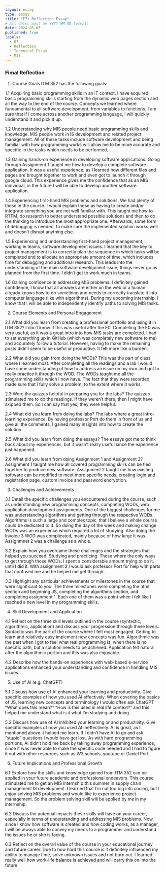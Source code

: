 ```yaml
---
layout: essay
type: essay
title: "E7: Reflection Essay"
# All dates must be YYYY-MM-DD format!
date: 2024-05-05
published: true
labels:
  - E7
  - Reflection
  - Technical Essay
  - MIS 
---
```

### Fimal Reflection

1.	Course Goals ITM 352 has the following goals:

1.1	Acquiring basic programming skills in an IT context. I have acquired basic programming skills starting from the dynamic web pages section and all the way to the end of the course. Concepts we learned where fundamental to all software development, from variables to functions. I am sure that if I come across another programming language, I will quickly understand it and pick it up.

1.2	Understanding why MIS people need basic programming skills and knowledge. MIS people work in IS development and related project management. All of these tasks include software development and being familiar with how programming works will allow me to be more accurate and specific in the tasks which needs to be performed.

1.3	Gaining hands-on experience in developing software applications. Going through Assignment 1 taught me how to develop a complete software application. It was a useful experience, as I learned how different files and pages are brought together to work and even got to launch it through google cloud. This experience gives me the confidence that as an MIS individual, in the future I will be able to develop another software application.

1.4	Experiencing first-hand MIS problems and solutions. We had plenty of these in the course. I would explain these as having to create and/or integrate something you are not well familiar with. This taught me how to RTFM, do research to better understand possible solutions and then to do the thinking to introduce the most appropriate one. Afterwards, some form of debugging is needed, to make sure the implemented solution works well and doesn’t disrupt anything else.

1.5	Experiencing and understanding first-hand project management, working in teams, software development issues. I learned that the key to project management is to correctly plan the sequence in which tasks will be completed and to allocate an appropriate amount of time, which includes time for debugging and additional research. This leads into the understanding of the main software development issue; things never go as planned from the first time. I didn’t get to work much in teams.

1.6	Gaining confidence in addressing MIS problems. I definitely gained confidence, I know that all answers are either on the web or a human already knows how to do something and needs to correctly translate it into computer language (like with algorithms). During my upcoming internship, I know that I will be able to independently identify paths to solving MIS tasks.


2. Course Elements and Personal Engagement

2.1	What did you learn from creating a professional portfolio and using it in ITM 352? I don’t know if this was useful after the E0. Completing the E0 was very useful, as it was a great intro into how MIS tasks are completed. I had to set everything up in GitHub (which was completely new software to me) and accurately follow a tutorial. However, having to make the remaining posts didn’t seem to be useful or productive. It felt more like a burden.

2.2	What did you gain from doing the WODs?
This was the part of class where I learned most. After completing all the readings and a lab I would have some understanding of how to address an issue on my own and got to really practice it through the WOD. The WODs taught me all the programming skills which I now have. The fact that they were recorded, made sure that I fully solve a problem, to the extent where it works.

2.3	Were the quizzes helpful in preparing you for the labs?
The quizzes stimulated me to do the readings. If they weren’t there, then I might have skipped them. So I can say that yes, they were helpful.

2.4	What did you learn from doing the labs?
The labs where a great intro-learning experience. By having professor Port do them in front of us and give all the comments, I gained many insights into how to create the solution. 

2.5	What did you learn from doing the essays?
The essays got me to think back about my experiences, but it wasn’t really useful since the experience just happened.

2.6	What did you learn from doing Assignment 1 and Assignment 2?
Assignment 1 taught me how all covered programming skills can be tied together to produce new software. Assignment 2 taught me how existing software can be modified to meet more specific needs, creating login and registration page, custom invoice and password encryption.


3. Challenges and Achievements

3.1 Detail the specific challenges you encountered during the course, such as understanding new programming concepts, completing WODs, web application development assignments. One of the biggest challenges for me was understanding algorithms and getting through the respective WODs. Algorithms is such a large and complex topic, that I believe a whole course could be dedicated to it. So doing the day of the week and making change WODs was an experience which required a lot of studying. Also doing the Invoice 3 WOD was complicated, mainly because of how large it was. Assignmnet 2 was a challenge as a whole. 

3.2 Explain how you overcame these challenges and the strategies that helped you succeed.
Studying and practicing. These where the only ways to get through those WODs. I spent a considerable amount trying to do it, until I did it. With assignment 2 I would ask professor Port for help with parts that confused me and he helped me get through.

3.3 Highlight any particular achievements or milestones in the course that were significant to you. The three milestones were completing the html section and beginning JS, completing the algorithms section, and completing assignment 1. Each one of them was a point when I felt like I reached a new level in my programming skills.


4. Skill Development and Application

4.1 Reflect on the three skill levels outlined in the course (syntactic, algorithmic, application) and discuss your progression through these levels. Syntactic was the part of the course where I felt most engaged. Getting to learn and relatively easy implement new concepts was fun. Algorithmic was the part when I got to feel what real programming is, when there is no specific path, but a solution needs to be achieved. Application felt natural after the algorithmic portion and this was also enjoyable.

4.2 Describe how the hands-on experience with web-based e-service applications enhanced your understanding and confidence in handling MIS issues.


5.	Use of AI (e.g. ChatGPT)

5.1	Discuss how use of AI enhanced your learning and productivity. Give specific examples of how you used AI effectively. When covering the basics of JS, learning new concepts and terminology I would often ask ChatGPT “What does this mean?” “How is this used in real life context?” and this helped me understand what is it what I’m studying and doing.

5.2 Discuss how use of AI inhibited your learning or and productivity. Give specific examples of how you used AI ineffectively. AI is great, as I mentioned above it helped me learn. If I didn’t have AI to go and ask “stupid” questions I would have got lost. As with hard programming portions, AI didn’t hold me back by taking away programming experience, since it was never able to make the specific code needed and I had to figure it out with other resources such as W3 schools, youtube or Daniel Port.


6.	Future Implications and Professional Growth

6.1 Explore how the skills and knowledge gained from ITM 352 can be applied in your future academic and professional endeavors. This course stimulated me to get an MIS internship this summer in supply chain management IS development. I learned that I’m not too big into coding, but I enjoy solving MIS problems and would like to experience project management. So the problem solving skill will be applied by me in my internship.

6.2 Discuss the potential impacts these skills will have on your career, especially in terms of understanding and addressing MIS problems. Now, since I know how software is created and how coding works, as a manager, I will be always able to convey my needs to a programmer and understand the issues he or she is facing.

6.3 Reflect on the overall value of the course in your educational journey and future career. Due to how hard this course is it definitely influenced my ability to manage time, solve unknown issues and not burn out. I learned really well how work-life balance is achieved and will carry this on into the future.
